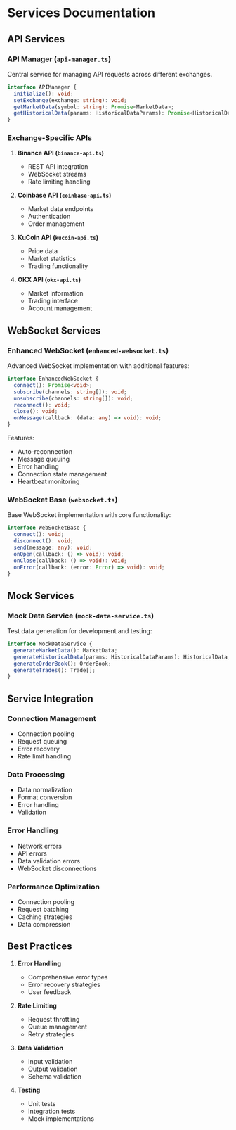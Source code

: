 # Services Documentation

## API Services

### API Manager (`api-manager.ts`)
Central service for managing API requests across different exchanges.

```typescript
interface APIManager {
  initialize(): void;
  setExchange(exchange: string): void;
  getMarketData(symbol: string): Promise<MarketData>;
  getHistoricalData(params: HistoricalDataParams): Promise<HistoricalData>;
}
```

### Exchange-Specific APIs

1. **Binance API (`binance-api.ts`)**
   - REST API integration
   - WebSocket streams
   - Rate limiting handling

2. **Coinbase API (`coinbase-api.ts`)**
   - Market data endpoints
   - Authentication
   - Order management

3. **KuCoin API (`kucoin-api.ts`)**
   - Price data
   - Market statistics
   - Trading functionality

4. **OKX API (`okx-api.ts`)**
   - Market information
   - Trading interface
   - Account management

## WebSocket Services

### Enhanced WebSocket (`enhanced-websocket.ts`)
Advanced WebSocket implementation with additional features:

```typescript
interface EnhancedWebSocket {
  connect(): Promise<void>;
  subscribe(channels: string[]): void;
  unsubscribe(channels: string[]): void;
  reconnect(): void;
  close(): void;
  onMessage(callback: (data: any) => void): void;
}
```

Features:
- Auto-reconnection
- Message queuing
- Error handling
- Connection state management
- Heartbeat monitoring

### WebSocket Base (`websocket.ts`)
Base WebSocket implementation with core functionality:

```typescript
interface WebSocketBase {
  connect(): void;
  disconnect(): void;
  send(message: any): void;
  onOpen(callback: () => void): void;
  onClose(callback: () => void): void;
  onError(callback: (error: Error) => void): void;
}
```

## Mock Services

### Mock Data Service (`mock-data-service.ts`)
Test data generation for development and testing:

```typescript
interface MockDataService {
  generateMarketData(): MarketData;
  generateHistoricalData(params: HistoricalDataParams): HistoricalData;
  generateOrderBook(): OrderBook;
  generateTrades(): Trade[];
}
```

## Service Integration

### Connection Management
- Connection pooling
- Request queuing
- Error recovery
- Rate limit handling

### Data Processing
- Data normalization
- Format conversion
- Error handling
- Validation

### Error Handling
- Network errors
- API errors
- Data validation errors
- WebSocket disconnections

### Performance Optimization
- Connection pooling
- Request batching
- Caching strategies
- Data compression

## Best Practices

1. **Error Handling**
   - Comprehensive error types
   - Error recovery strategies
   - User feedback

2. **Rate Limiting**
   - Request throttling
   - Queue management
   - Retry strategies

3. **Data Validation**
   - Input validation
   - Output validation
   - Schema validation

4. **Testing**
   - Unit tests
   - Integration tests
   - Mock implementations
